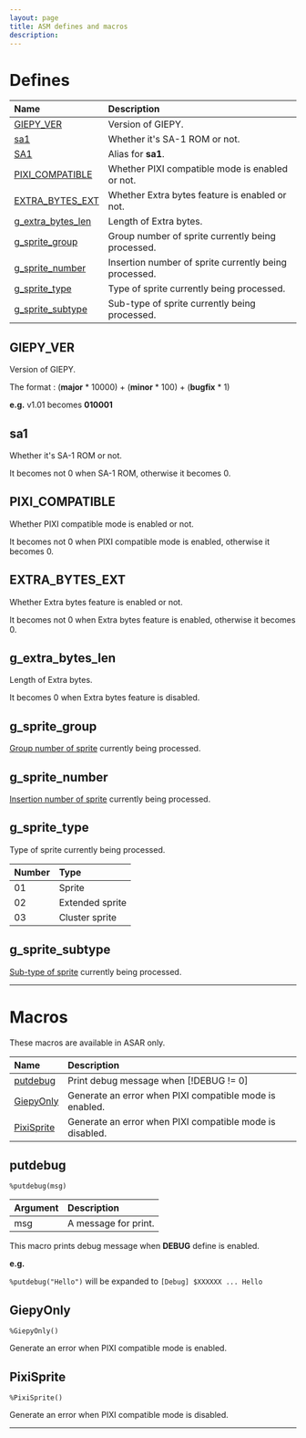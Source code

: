 ```yaml
---
layout: page
title: ASM defines and macros
description: 
---
```


# Defines

|Name                                    |Description                                             |
|:---------------------------------------|:-------------------------------------------------------|
|[GIEPY_VER](#giepy_ver)                 |Version of GIEPY.                                       |
|[sa1](#sa1)                             |Whether it's SA-1 ROM or not.                           |
|[SA1](#sa1)                             |Alias for **sa1**.                                      |
|[PIXI_COMPATIBLE](#pixi_compatible)     |Whether PIXI compatible mode is enabled or not.         |
|[EXTRA_BYTES_EXT](#extra_bytes_ext)     |Whether Extra bytes feature is enabled or not.          |
|[g_extra_bytes_len](#g_extra_bytes_len) |Length of Extra bytes.                                  |
|[g_sprite_group](#g_sprite_group)       |Group number of sprite currently being processed.       |
|[g_sprite_number](#g_sprite_number)     |Insertion number of sprite currently being processed.   |
|[g_sprite_type](#g_sprite_type)         |Type of sprite currently being processed.               |
|[g_sprite_subtype](#g_sprite_subtype)   |Sub-type of sprite currently being processed.           |

## GIEPY_VER

Version of GIEPY.

The format : (**major** \* 10000) + (**minor** \* 100) + (**bugfix** \* 1)

**e.g.** v1.01 becomes **010001**

## sa1

Whether it's SA-1 ROM or not.

It becomes not 0 when SA-1 ROM, otherwise it becomes 0.

## PIXI_COMPATIBLE

Whether PIXI compatible mode is enabled or not.

It becomes not 0 when PIXI compatible mode is enabled, otherwise it becomes 0.

## EXTRA_BYTES_EXT

Whether Extra bytes feature is enabled or not.

It becomes not 0 when Extra bytes feature is enabled, otherwise it becomes 0.

## g_extra_bytes_len

Length of Extra bytes.

It becomes 0 when Extra bytes feature is disabled.

## g_sprite_group

[Group number of sprite](/fspecs/list#sprite-insertion-destination-group) currently being processed.

## g_sprite_number

[Insertion number of sprite](/fspecs/list#sprite-insertion-destination-number) currently being processed.

## g_sprite_type

Type of sprite currently being processed.

|Number|Type           |
|:-----|:--------------|
|01    |Sprite         |
|02    |Extended sprite|
|03    |Cluster sprite |

## g_sprite_subtype

[Sub-type of sprite](/fspecs/spconfig#line-7) currently being processed.




---


# Macros

These macros are available in ASAR only.

|Name                                    |Description                                             |
|:---------------------------------------|:-------------------------------------------------------|
|[putdebug](#putdebug)                   |Print debug message when \[!DEBUG != 0\]                |
|[GiepyOnly](#giepyonly)                 |Generate an error when PIXI compatible mode is enabled. |
|[PixiSprite](#pixisprite)               |Generate an error when PIXI compatible mode is disabled.|

## putdebug

`%putdebug(msg)`

|Argument|Description         |
|:-------|:-------------------|
|msg     |A message for print.|

This macro prints debug message when **DEBUG** define is enabled.

**e.g.**

`%putdebug("Hello")` will be expanded to `[Debug] $XXXXXX ... Hello`



## GiepyOnly

`%GiepyOnly()`

Generate an error when PIXI compatible mode is enabled.


## PixiSprite

`%PixiSprite()`

Generate an error when PIXI compatible mode is disabled.


---



